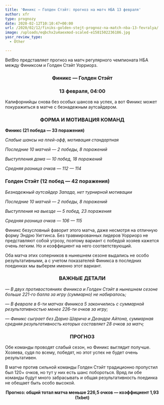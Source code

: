 ```yaml
---
title: 'Финикс — Голден Стэйт: прогноз на матч НБА 13 февраля'
author: xfr
type: prognozy
date: 2020-02-12T10:10:47+00:00
url: /2020/02/12/finiks-golden-stejt-prognoz-na-match-nba-13-fevralya/
image: /uploads/eqbchx2u4aexmod-scaled-e1581502236186.jpg
yasr_review_type:
  - Other

---
```

BetBro представляет прогноз на матч регулярного чемпионата НБА между Финиксом и Голден Стэйт Уорриорз.

<h3 style="text-align: center">
  <strong>Финикс &#8212; Голден Стэйт</strong>
</h3>

<h3 style="text-align: center">
  <strong>13 февраля, 04:00</strong>
</h3>

Калифорнийцы снова без особых шансов на успех, а вот Финикс может покуражиться в матче с безнадежным аутсайдером.

<h3 style="text-align: center">
  ФОРМА И МОТИВАЦИЯ КОМАНД
</h3>

**Финикс (21 победа &#8212; 33 поражения)**

_Слабые шансы на плей-офф, мотивация стандартная_

_Последние 10 матчей — 2 победы, 8 поражений_

_Выступления дома — 10 побед, 18 поражений_

_Средняя разница очков — 112 — 114_

### **Голден Стэйт (12 побед &#8212; 42 поражения)**

_Безнадежный аутсайдер Запада, нет турнирной мотивации_

_Последние 10 матчей — 2 победы, 8 поражений_

_Выступления на выезде — 5 побед, 23 поражения_

_Средняя разница очков — 106 — 115_

Финикс безусловный фаворит этого матча, даже несмотря на отличную форму Эндрю Уиггинса. Без травмированных лидеров Уорриорз не представляют собой угрозу, поэтому вариант с победой хозяев кажется очень легким. Но и коэффициент на него соответствующий.

Оба матча этих соперников в нынешнем сезоне выдались не особо результативными, а с учетом показателей Финикса в последних поединках мы выберем именно этот вариант.

<h3 style="text-align: center">
  <strong>ВАЖНЫЕ ДЕТАЛИ</strong>
</h3>

_&#8212; В двух противостояниях Финикса и Голден Стэйт в нынешнем сезоне больше 221-го балла за игру (суммарно) не набиралось;_

_&#8212; В феврале в 6-ти матчах Финикса 5 закончились с суммарной результативностью менее 226-ти очков за игру;_

_&#8212; Финикс сыграет без Дарио Шарича и Деандре Айтона, суммарная средняя результативность которых составляет 28 очков за матч;_

<h3 style="text-align: center">
  <strong>ПРОГНОЗ</strong>
</h3>

Обе команды проводят слабый сезон, но Финикс выглядит получше. Хозяева, судя по всему, победят, но этот успех не будет очень результативен.

В матче против сильной команды Голден Стэйт традиционно пропустил был 120+ очков, но тут у них есть шанс побороться. Вряд ли обе команды будут много забрасывать и общая результативность поединка не обещает быть особо высокой.

<p style="text-align: center">
  <strong>Прогноз: общий тотал матча меньше 226,5 очков &#8212; коэффициент 1,93 (1xbet)</strong>
</p>
